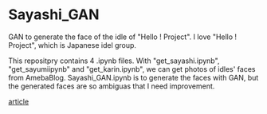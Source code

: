 # Sayashi_GAN

GAN to generate the face of the idle of "Hello ! Project".
I love "Hello ! Project", which is Japanese idel group.

This repositpry contains 4 .ipynb files.
With "get_sayashi.ipynb", "get_sayumiipynb" and "get_karin.ipynb", we can get photos of idles' faces from AmebaBlog.
Sayashi_GAN.ipynb is to generate the faces with GAN, but the generated faces are so ambiguas that I need improvement.

[article](https://qiita.com/taro_murakami/items/0e670df0d831f26d2cf7)
